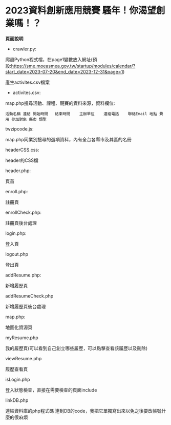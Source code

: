 # 2023資料創新應用競賽  騷年！你渴望創業嗎！？

**頁面說明**

+ crawler.py:

爬蟲Python程式檔，在page1變數放入網址(預設:https://sme.moeasmea.gov.tw/startup/modules/calendar/?start_date=2023-07-20&end_date=2023-12-31&page=1)

產生activites.csv檔案

+ activites.csv:

map.php搜尋活動、課程、競賽的資料來源，資料欄位:

`活動名稱 連結 開始時間	結束時間	主辦單位	連絡電話	聯絡Email 地點 費用 參加對象 縣市 類型`

twzipcode.js:

map.php同業別搜尋的選項資料，內有全台各縣市及其區的名冊

headerCSS.css:

header的CSS檔

header.php:

頁首

enroll.php:

註冊頁

enrollCheck.php:

註冊頁後台處理

login.php:

登入頁

logout.php

登出頁

addResume.php:

新增履歷頁

addResumeCheck.php

新增履歷頁後台處理

map.php:

地圖化資源頁

myResume.php

我的履歷頁(可以看到自己創立哪些履歷，可以點擊查看該履歷以及刪除)

viewResume.php

履歷查看頁

isLogin.php

登入狀態檢查，直接在需要檢查的頁面include

linkDB.php

連結資料庫的php程式碼
  連到DB的code，我把它單獨寫出來以免之後要改帳號什麼的很麻煩
